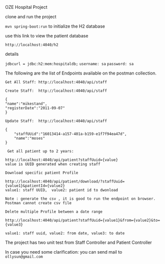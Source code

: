 OZE Hospital Project

clone and run the project

``mvn spring-boot:run`` to initialize the H2 database

use this link to view the patient database

```http://localhost:4040/h2```
<p>details</p> 

``jdbcurl = jdbc:h2:mem:hospitaldb;``
``username: sa``
``password: sa``

The following are the list of Endpoints available on the postman collection.
``` 
Get All Staff: http://localhost:4040/api/staff 
```
```
Create Staff:  http://localhost:4040/api/staff
```
```
{
"name":"mikestand",
"registerDate":"2011-09-07"
}
```
```
Update Staff:  http://localhost:4040/api/staff
```
```
{
    "staffUUid":"16013414-a157-401a-b159-e1f7f94ea47d",
    "name":"moses"
}
```
`` 
Get all patient up to 2 years:  
``
```
http://localhost:4040/api/patient?staffUuid={value}
value is UUID generated when creating staff
```

``Download specific patient Profile``
```
http://localhost:4040/api/patient/download/?staffUuid={value1}&patientId={value2}
value1: staff UUID,  value2: patient id to dwonload
```
```
Note : generate the csv , it is good to run the endpoint on browser. 
Postman cannot create csv file 
```

`` Delete multiple Profile between a date range ``
```
http://localhost:4040/api/patient?staffUuid={value1}&from={value2}&to={value3}
```
```
value1: staff uuid, value2: from date, value3: to date
```

The project has two unit test from Staff Controller and Patient Controller

In case you need some clarification: you can send mail to ``ollysun@gmail.com``